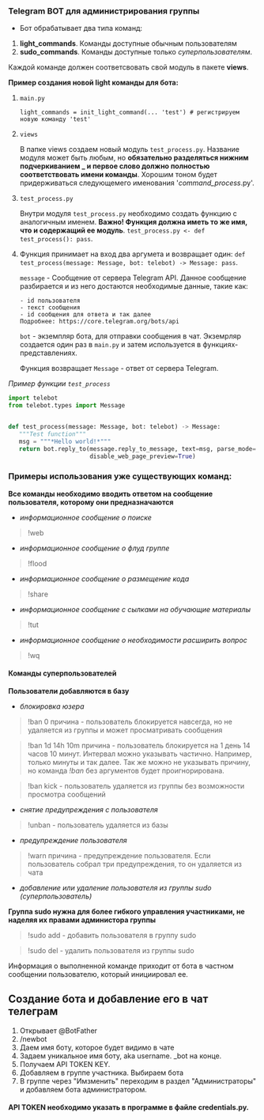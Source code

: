 ### Telegram BOT для администрирования группы
- Бот обрабатывает два типа команд:
1. **light_commands**. Команды доступные обычным пользователям
2. **sudo_commands**. Команды доступные только _суперпользователям_. 

Каждой команде должен соответсвовать свой модуль в пакете **views**.

**Пример создания новой light команды для бота:**

1. ```main.py```

    ```light_commands = init_light_command(... 'test') # регистрируем новую команду 'test'```

2. ```views```

    В папке views создаем новый модуль ```test_process.py```. Название модуля может быть любым, но **обязательно
    разделяться нижним подчеркиванием _ и первое слово должно полностью соответствовать имени команды**.
    Хорошим тоном будет придерживаться следующемего именования '_command_process_.py'.
3. ```test_process.py```

    Внутри модуля ```test_process.py``` необходимо создать функцию с аналогичным именем.
    **Важно! Функция должна иметь то же имя, что и содержащий ее модуль**.
    ```test_process.py <- def test_process(): pass```.
 4. Функция принимает на вход два аргумета и возвращает один:
    ```def test_process(message: Message, bot: telebot) -> Message: pass```.
    
    ```message``` - Сообщение от сервера Telegram API. Данное сообщение разбирается и из него
    достаются необходимые данные, такие как:
    
        - id пользователя
        - текст сообщения
        - id сообщения для ответа и так далее
        Подробнее: https://core.telegram.org/bots/api
        
    ```bot``` - экземпляр бота, для отправки сообщения в чат. Экземрляр создается один раз в ```main.py```
    и затем используется в функциях-представлениях.
    
    Функция возвращает ```Message``` - ответ от сервера Telegram.
    
 _Пример функции ```test_process```_
 
 ```python
import telebot
from telebot.types import Message


def test_process(message: Message, bot: telebot) -> Message:
    """Test function"""
    msg = """*Hello world!*"""
    return bot.reply_to(message.reply_to_message, text=msg, parse_mode='markdown',
                        disable_web_page_preview=True)
```

### Примеры использования уже существующих команд:

**Все команды необходимо вводить ответом на сообщение пользователя, которому они предназначаются**

- _информационное сообщение о поиске_
> !web

- _информационное сообщение о флуд группе_
> !flood

- _информационное сообщение о размещение кода_
> !share

- _информационное сообщение с сылками на обучающие материалы_
> !tut

- _информационное сообщение о необходимости расширить вопрос_
> !wq

#### Команды суперпользователей

**Пользователи добавляются в базу**

- _блокировка юзера_
> !ban 0 причина - пользователь блокируется навсегда, но не удаляется из группы и может просматривать сообщения

> !ban 1d 14h 10m причина - пользователь блокируется на 1 день 14 часов 10 минут. Интервал можно указывать частично. Например, только 
минуты и так далее. Так же можно не указывать причину, но команда *!ban* без аргументов будет проигнорирована.

> !ban kick - пользователь удаляется из группы без возможности просмотра сообщений

- _снятие предупреждения с пользователя_

> !unban - пользователь удаляется из базы

- _предупреждение пользователя_

> !warn причина - предупреждение пользователя. Если пользователь собрал три предупреждения, то он удаляется из чата

- _добавление или удаление пользователя из группы sudo (суперпользователь)_

**Группа sudo нужна для более гибкого управления участниками, не наделяя их правами администора группы**

> !sudo add - добавить пользователя в группу sudo

> !sudo del - удалить пользователя из группы sudo

Информация о выполненной команде приходит от бота в частном сообщении пользователю, который инициировал ее.


## Создание бота и добавление его в чат телеграм

1. Открывает @BotFather
2. /newbot
3. Даем имя боту, которое будет видимо в чате
4. Задаем уникальное имя боту, aka username. _bot на конце.
5. Получаем API TOKEN KEY.
6. Добавляем в группе участника. Выбираем бота
7. В группе через "Имзменить" переходим в раздел "Администраторы" и добавляем бота администратором.

#### API TOKEN необходимо указать в программе в файле credentials.py.
